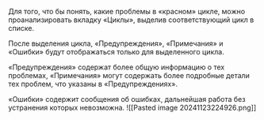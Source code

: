 Для того, что бы понять, какие проблемы в «красном» цикле, можно проанализировать вкладку «Циклы», выделив соответствующий цикл в списке. 

После выделения цикла, «Предупреждения», «Примечания» и «Ошибки» будут отображаться только для выделенного цикла. 

«Предупреждения» содержат более общую информацию о тех проблемах, «Примечания» могут содержать более подробные детали тех проблем, что указаны в «Предупреждениях». 

«Ошибки» содержит сообщения об ошибках, дальнейшая работа без устранения которых невозможна.
![[Pasted image 20241123224926.png]]
